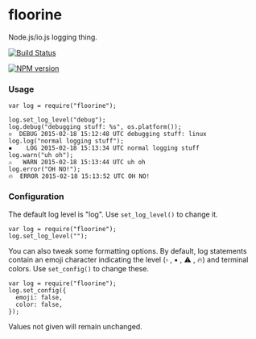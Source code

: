 # floorine

Node.js/io.js logging thing.

[![Build Status](https://travis-ci.org/Floobits/floorine.svg)](https://travis-ci.org/Floobits/floorine)

[![NPM version](https://badge.fury.io/js/floorine.svg)](http://badge.fury.io/js/floorine)


### Usage

    var log = require("floorine");

    log.set_log_level("debug");
    log.debug("debugging stuff: %s", os.platform());
    ▫️  DEBUG 2015-02-18 15:12:48 UTC debugging stuff: linux
    log.log("normal logging stuff");
    ▪️    LOG 2015-02-18 15:13:34 UTC normal logging stuff
    log.warn("uh oh");
    ⚠️   WARN 2015-02-18 15:13:44 UTC uh oh
    log.error("OH NO!");
    🔥  ERROR 2015-02-18 15:13:52 UTC OH NO!


### Configuration

The default log level is "log". Use `set_log_level()` to change it.

    var log = require("floorine");
    log.set_log_level("");

You can also tweak some formatting options. By default, log statements contain an emoji character indicating the level (▫️ , ▪️ , ⚠️ , 🔥) and terminal colors. Use `set_config()` to change these.

    var log = require("floorine");
    log.set_config({
      emoji: false,
      color: false,
    });

Values not given will remain unchanged.
